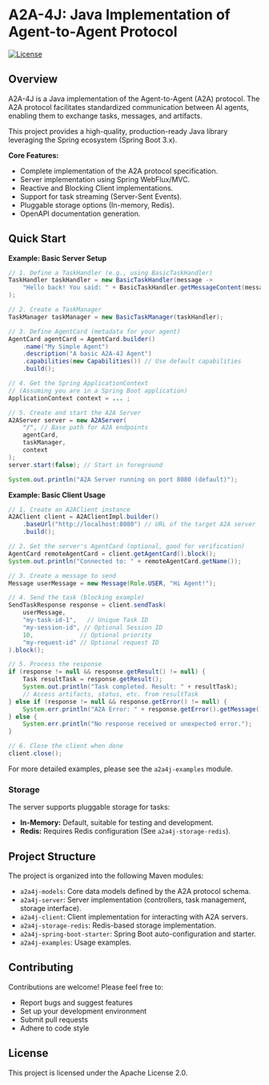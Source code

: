 # A2A-4J: Java Implementation of Agent-to-Agent Protocol

[![License](https://img.shields.io/badge/License-Apache_2.0-blue.svg)](https://opensource.org/licenses/Apache-2.0) <!-- TODO: Add other badges (build status, coverage, maven central) -->

## Overview

A2A-4J is a Java implementation of the Agent-to-Agent (A2A) protocol. The A2A protocol facilitates standardized communication between AI agents, enabling them to exchange tasks, messages, and artifacts.

This project provides a high-quality, production-ready Java library leveraging the Spring ecosystem (Spring Boot 3.x).

**Core Features:**
*   Complete implementation of the A2A protocol specification.
*   Server implementation using Spring WebFlux/MVC.
*   Reactive and Blocking Client implementations.
*   Support for task streaming (Server-Sent Events).
*   Pluggable storage options (In-memory, Redis).
*   OpenAPI documentation generation.

## Quick Start

<!-- TODO: Add concise Maven/Gradle dependency snippets -->

**Example: Basic Server Setup**
```java
// 1. Define a TaskHandler (e.g., using BasicTaskHandler)
TaskHandler taskHandler = new BasicTaskHandler(message -> 
    "Hello back! You said: " + BasicTaskHandler.getMessageContent(message)
);

// 2. Create a TaskManager
TaskManager taskManager = new BasicTaskManager(taskHandler);

// 3. Define AgentCard (metadata for your agent)
AgentCard agentCard = AgentCard.builder()
    .name("My Simple Agent")
    .description("A basic A2A-4J Agent")
    .capabilities(new Capabilities()) // Use default capabilities
    .build();

// 4. Get the Spring ApplicationContext
// (Assuming you are in a Spring Boot application)
ApplicationContext context = ... ; 

// 5. Create and start the A2A Server
A2AServer server = new A2AServer(
    "/", // Base path for A2A endpoints
    agentCard,
    taskManager,
    context
);
server.start(false); // Start in foreground

System.out.println("A2A Server running on port 8080 (default)");
```

**Example: Basic Client Usage**
```java
// 1. Create an A2AClient instance
A2AClient client = A2AClientImpl.builder()
    .baseUrl("http://localhost:8080") // URL of the target A2A server
    .build();

// 2. Get the server's AgentCard (optional, good for verification)
AgentCard remoteAgentCard = client.getAgentCard().block();
System.out.println("Connected to: " + remoteAgentCard.getName());

// 3. Create a message to send
Message userMessage = new Message(Role.USER, "Hi Agent!");

// 4. Send the task (blocking example)
SendTaskResponse response = client.sendTask(
    userMessage,
    "my-task-id-1",   // Unique Task ID
    "my-session-id", // Optional Session ID
    10,             // Optional priority
    "my-request-id" // Optional request ID
).block();

// 5. Process the response
if (response != null && response.getResult() != null) {
    Task resultTask = response.getResult();
    System.out.println("Task completed. Result: " + resultTask);
    // Access artifacts, status, etc. from resultTask
} else if (response != null && response.getError() != null) {
    System.err.println("A2A Error: " + response.getError().getMessage());
} else {
    System.err.println("No response received or unexpected error.");
}

// 6. Close the client when done
client.close();
```

For more detailed examples, please see the `a2a4j-examples` module.

### Storage

The server supports pluggable storage for tasks:
*   **In-Memory:** Default, suitable for testing and development.
*   **Redis:** Requires Redis configuration (See `a2a4j-storage-redis`).

<!-- TODO: Explain how to select/configure storage -->

## Project Structure

The project is organized into the following Maven modules:

*   `a2a4j-models`: Core data models defined by the A2A protocol schema.
*   `a2a4j-server`: Server implementation (controllers, task management, storage interface).
*   `a2a4j-client`: Client implementation for interacting with A2A servers.
*   `a2a4j-storage-redis`: Redis-based storage implementation.
*   `a2a4j-spring-boot-starter`: Spring Boot auto-configuration and starter.
*   `a2a4j-examples`: Usage examples.

## Contributing

Contributions are welcome! Please feel free to:
*   Report bugs and suggest features
*   Set up your development environment
*   Submit pull requests
*   Adhere to code style

## License

This project is licensed under the Apache License 2.0. 
